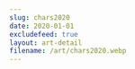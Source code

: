 ```yaml
---
slug: chars2020
date: 2020-01-01
excludefeed: true
layout: art-detail
filename: /art/chars2020.webp
---
```

